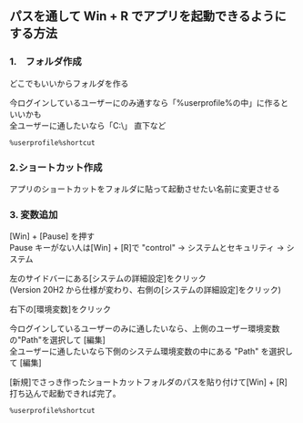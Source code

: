 ## パスを通して Win + R でアプリを起動できるようにする方法

### 1.　フォルダ作成

どこでもいいからフォルダを作る

今ログインしているユーザーにのみ通すなら「%userprofile%の中」に作るといいかも  
全ユーザーに通したいなら「C:\」 直下など

```
%userprofile%shortcut
```

### 2.ショートカット作成

アプリのショートカットをフォルダに貼って起動させたい名前に変更させる

### 3. 変数追加

[Win] + [Pause] を押す  
Pause キーがない人は[Win] + [R]で "control" -> システムとセキュリティ -> システム

左のサイドバーにある[システムの詳細設定]をクリック  
(Version 20H2 から仕様が変わり、右側の[システムの詳細設定]をクリック)

右下の[環境変数]をクリック

今ログインしているユーザーのみに通したいなら、上側のユーザー環境変数の"Path"を選択して [編集]  
全ユーザーに通したいなら下側のシステム環境変数の中にある "Path" を選択して [編集]

[新規]でさっき作ったショートカットフォルダのパスを貼り付けて[Win] + [R] 打ち込んで起動できれば完了。

```
%userprofile%shortcut
```
